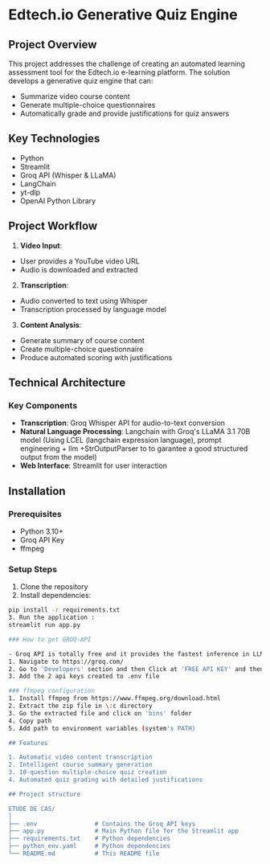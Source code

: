 # Edtech.io Generative Quiz Engine

## Project Overview

This project addresses the challenge of creating an automated learning assessment tool for the Edtech.io e-learning platform. The solution develops a generative quiz engine that can:
- Summarize video course content
- Generate multiple-choice questionnaires
- Automatically grade and provide justifications for quiz answers

## Key Technologies

- Python
- Streamlit
- Groq API (Whisper & LLaMA)
- LangChain
- yt-dlp
- OpenAI Python Library

## Project Workflow

1. **Video Input**: 
  - User provides a YouTube video URL
  - Audio is downloaded and extracted

2. **Transcription**:
  - Audio converted to text using Whisper
  - Transcription processed by language model

3. **Content Analysis**:
  - Generate summary of course content
  - Create multiple-choice questionnaire
  - Produce automated scoring with justifications

## Technical Architecture

### Key Components
- **Transcription**: Groq Whisper API for audio-to-text conversion
- **Natural Language Processing**: Langchain with Groq's LLaMA 3.1 70B model (Using LCEL (langchain expression language), prompt engineering + llm +StrOutputParser to to garantee a good structured output from the model)
- **Web Interface**: Streamlit for user interaction

## Installation

### Prerequisites
- Python 3.10+
- Groq API Key
- ffmpeg

### Setup Steps
1. Clone the repository
2. Install dependencies:
  ```bash
  pip install -r requirements.txt
3. Run the application : 
  streamlit run app.py

### How to get GROQ-API

- Groq API is totally free and it provides the fastest inference in LLMs.
1. Navigate to https://groq.com/
2. Go to 'Developers' section and then Click at 'FREE API KEY' and then create an api key
3. Add the 2 api keys created to .env file

### ffmpeg configuration
1. Install ffmpeg from https://www.ffmpeg.org/download.html
2. Extract the zip file in \:c directory
3. Go the extracted file and click on 'bins' folder
4. Copy path 
5. Add path to environment variables (system's PATH)

## Features 

1. Automatic video content transcription
2. Intelligent course summary generation
3. 10-question multiple-choice quiz creation
4. Automated quiz grading with detailed justifications

## Project structure 

ETUDE DE CAS/
│
├── .env                # Contains the Groq API keys
├── app.py              # Main Python file for the Streamlit app
├── requirements.txt    # Python dependencies
├── python_env.yaml     # Python dependencies
└── README.md           # This README file